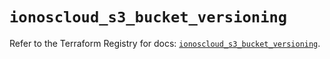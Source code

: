 # `ionoscloud_s3_bucket_versioning`

Refer to the Terraform Registry for docs: [`ionoscloud_s3_bucket_versioning`](https://registry.terraform.io/providers/ionos-cloud/ionoscloud/6.7.14/docs/resources/s3_bucket_versioning).
